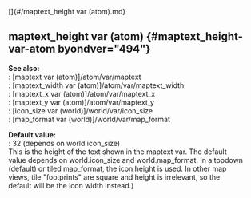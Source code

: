 []{#/maptext_height var (atom).md}    
## maptext_height var (atom) {#maptext_height-var-atom byondver="494"}    
**See also:**    
:   [maptext var (atom)]/atom/var/maptext    
:   [maptext_width var (atom)]/atom/var/maptext_width    
:   [maptext_x var (atom)]/atom/var/maptext_x    
:   [maptext_y var (atom)]/atom/var/maptext_y    
:   [icon_size var (world)]/world/var/icon_size    
:   [map_format var (world)]/world/var/map_format    
<!-- -->    
**Default value:**    
:   32 (depends on world.icon_size)    
This is the height of the text shown in the maptext var. The default    
value depends on world.icon_size and world.map_format. In a topdown    
(default) or tiled map_format, the icon height is used. In other map    
views, tile \"footprints\" are square and height is irrelevant, so the    
default will be the icon width instead.)  